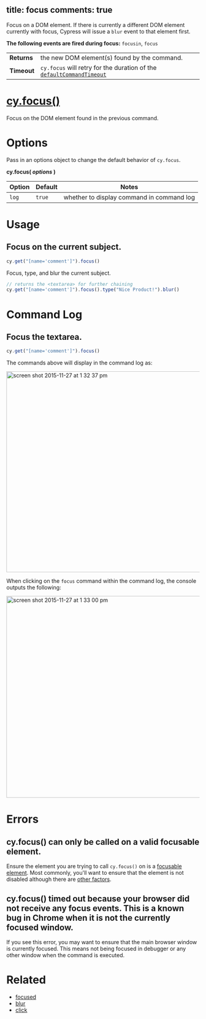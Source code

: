 title: focus
comments: true
---

Focus on a DOM element. If there is currently a different DOM element currently with focus, Cypress will issue a `blur` event to that element first.

**The following events are fired during focus:** `focusin`, `focus`

| | |
|--- | --- |
| **Returns** | the new DOM element(s) found by the command. |
| **Timeout** | `cy.focus` will retry for the duration of the [`defaultCommandTimeout`](https://on.cypress.io/guides/configuration#section-timeouts) |

# [cy.focus()](#section-usage)

Focus on the DOM element found in the previous command.

# Options

Pass in an options object to change the default behavior of `cy.focus`.

**cy.focus( *options* )**

Option | Default | Notes
--- | --- | ---
`log` | `true` | whether to display command in command log

# Usage

## Focus on the current subject.

```javascript
cy.get("[name='comment']").focus()
```

Focus, type, and blur the current subject.

```javascript
// returns the <textarea> for further chaining
cy.get("[name='comment']").focus().type("Nice Product!").blur()
```

# Command Log

## Focus the textarea.

```javascript
cy.get("[name='comment']").focus()
```

The commands above will display in the command log as:

<img width="524" alt="screen shot 2015-11-27 at 1 32 37 pm" src="https://cloud.githubusercontent.com/assets/1271364/11446856/6c2c36f4-950b-11e5-89c6-9bf14a448b23.png">

When clicking on the `focus` command within the command log, the console outputs the following:

<img width="526" alt="screen shot 2015-11-27 at 1 33 00 pm" src="https://cloud.githubusercontent.com/assets/1271364/11446857/703fa6c2-950b-11e5-9686-ce6b558cfd92.png">

# Errors

## cy.focus() can only be called on a valid focusable element.

Ensure the element you are trying to call `cy.focus()` on is a [focusable element](https://www.w3.org/TR/html5/editing.html#focusable). Most commonly, you'll want to ensure that the element is not disabled although there are [other factors](https://www.w3.org/TR/html5/editing.html#focusable).

## cy.focus() timed out because your browser did not receive any focus events. This is a known bug in Chrome when it is not the currently focused window.

If you see this error, you may want to ensure that the main browser window is currently focused. This means not being focused in debugger or any other window when the command is executed.

# Related

- [focused](https://on.cypress.io/api/focused)
- [blur](https://on.cypress.io/api/blur)
- [click](https://on.cypress.io/api/click)
